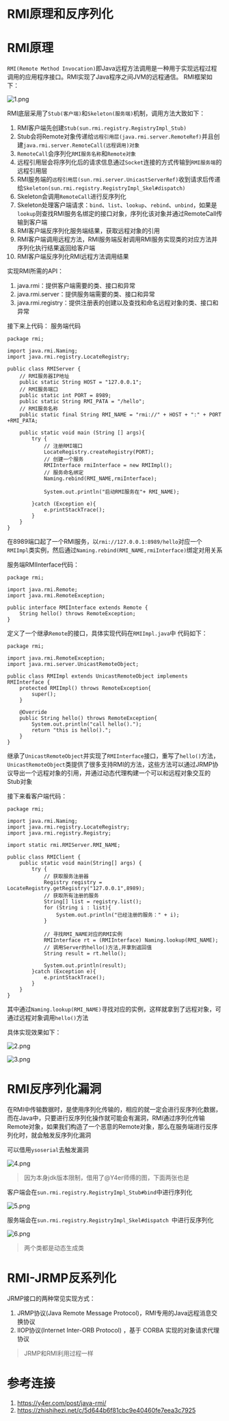 # RMI原理和反序列化


# RMI原理

`RMI(Remote Method Invocation)`即Java远程方法调用是一种用于实现远程过程调用的应用程序接口。RMI实现了Java程序之间JVM的远程通信。
RMI框架如下：

![1.png](https://qiita-image-store.s3.ap-northeast-1.amazonaws.com/0/2513662/b4ba9278-06e5-b49f-8cca-bb68514f7160.png)

RMI底层采用了`Stub(客户端)`和`Skeleton(服务端)`机制，调用方法大致如下：
1. RMI客户端先创建`Stub(sun.rmi.registry.RegistryImpl_Stub)`
2. Stub会将Remote对象传递给`远程引用层(java.rmi.server.RemoteRef)`并且创建`java.rmi.server.RemoteCall(远程调用)对象`
3. `RemoteCall`会序列化`RMI服务名称`和`Remote对象`
4. 远程引用层会将序列化后的请求信息通过`Socket`连接的方式传输到`RMI服务端`的远程引用层
5. RMI服务端的`远程引用层(sun.rmi.server.UnicastServerRef)`收到请求后传递给`Skeleton(sun.rmi.registry.RegistryImpl_Skel#dispatch)`
6. Skeleton会调用`RemoteCall`进行反序列化
7. Skeleton处理客户端请求：`bind`、`list`、`lookup`、`rebind`、`unbind`，如果是`lookup`则查找RMI服务名绑定的接口对象，序列化该对象并通过RemoteCall传输到客户端
8. RMI客户端反序列化服务端结果，获取远程对象的引用
9. RMI客户端调用远程方法，RMI服务端反射调用RMI服务实现类的对应方法并序列化执行结果返回给客户端
10. RMI客户端反序列化RMI远程方法调用结果

实现RMI所需的API：
1. java.rmi：提供客户端需要的类、接口和异常
2. java.rmi.server：提供服务端需要的类、接口和异常
3. java.rmi.registry：提供注册表的创建以及查找和命名远程对象的类、接口和异常

接下来上代码：
服务端代码

```
package rmi;

import java.rmi.Naming;
import java.rmi.registry.LocateRegistry;

public class RMIServer {
    // RMI服务器IP地址
    public static String HOST = "127.0.0.1";
    // RMI服务端口
    public static int PORT = 8989;
    public static String RMI_PATA = "/hello";
    // RMI服务名称
    public static final String RMI_NAME = "rmi://" + HOST + ":" + PORT +RMI_PATA;

    public static void main (String [] args){
        try {
            // 注册RMI端口
            LocateRegistry.createRegistry(PORT);
            // 创建一个服务
            RMIInterface rmiInterface = new RMIImpl();
            // 服务命名绑定
            Naming.rebind(RMI_NAME,rmiInterface);

            System.out.println("启动RMI服务在"+ RMI_NAME);

        }catch (Exception e){
            e.printStackTrace();
        }
    }
}

```

在8989端口起了一个RMI服务，以`rmi://127.0.0.1:8989/hello`对应一个`RMIImpl`类实例，然后通过`Naming.rebind(RMI_NAME,rmiInterface)`绑定对用关系

服务端RMIInterface代码：

```
package rmi;

import java.rmi.Remote;
import java.rmi.RemoteException;

public interface RMIInterface extends Remote {
    String hello() throws RemoteException;
}

```

定义了一个继承`Remote`的接口，具体实现代码在`RMIImpl.java`中
代码如下：

```
package rmi;

import java.rmi.RemoteException;
import java.rmi.server.UnicastRemoteObject;

public class RMIImpl extends UnicastRemoteObject implements RMIInterface {
    protected RMIImpl() throws RemoteException{
        super();
    }

    @Override
    public String hello() throws RemoteException{
        System.out.println("call hello().");
        return "this is hello().";
    }
}

```

继承了`UnicastRemoteObject`并实现了`RMIInterface`接口，重写了`hello()`方法，`UnicastRemoteObject`类提供了很多支持RMI的方法，这些方法可以通过JRMP协议导出一个远程对象的引用，并通过动态代理构建一个可以和远程对象交互的Stub对象

接下来看客户端代码：

```
package rmi;

import java.rmi.Naming;
import java.rmi.registry.LocateRegistry;
import java.rmi.registry.Registry;

import static rmi.RMIServer.RMI_NAME;

public class RMIClient {
    public static void main(String[] args) {
        try {
            // 获取服务注册器
            Registry registry = LocateRegistry.getRegistry("127.0.0.1",8989);
            // 获取所有注册的服务
            String[] list = registry.list();
            for (String i : list){
                System.out.println("已经注册的服务：" + i);
            }

            // 寻找RMI_NAME对应的RMI实例
            RMIInterface rt = (RMIInterface) Naming.lookup(RMI_NAME);
            // 调用Server的hello()方法,并拿到返回值
            String result = rt.hello();

            System.out.println(result);
        }catch (Exception e){
            e.printStackTrace();
        }
    }
}

```

其中通过`Naming.lookup(RMI_NAME)`寻找对应的实例，这样就拿到了远程对象，可通过远程对象调用`hello()`方法

具体实现效果如下：

![2.png](https://qiita-image-store.s3.ap-northeast-1.amazonaws.com/0/2513662/bc84b29a-a324-b561-9fd8-cb01c1f06350.png)

![3.png](https://qiita-image-store.s3.ap-northeast-1.amazonaws.com/0/2513662/e0da3a83-cf54-df54-9e96-17bd769ace9b.png)

# RMI反序列化漏洞

在RMI中传输数据时，是使用序列化传输的，相应的就一定会进行反序列化数据，而在Java中，只要进行反序列化操作就可能会有漏洞，RMI通过序列化传输Remote对象，如果我们构造了一个恶意的Remote对象，那么在服务端进行反序列化时，就会触发反序列化漏洞

可以借用`ysoserial`去触发漏洞

![4.png](https://qiita-image-store.s3.ap-northeast-1.amazonaws.com/0/2513662/66ea68d9-42d6-29e9-d07f-d765c2cf60ae.png)

> 因为本身jdk版本限制，借用了@Y4er师傅的图，下面两张也是

客户端会在`sun.rmi.registry.RegistryImpl_Stub#bind`中进行序列化

![5.png](https://qiita-image-store.s3.ap-northeast-1.amazonaws.com/0/2513662/3c8034ae-2ce2-0a8c-9519-9ea6688292d7.png)

服务端会在`sun.rmi.registry.RegistryImpl_Skel#dispatch `中进行反序列化

![6.png](https://qiita-image-store.s3.ap-northeast-1.amazonaws.com/0/2513662/d9318d4c-23bf-d340-e52c-88909fda8d7d.png)

> 两个类都是动态生成类

# RMI-JRMP反系列化

JRMP接口的两种常见实现方式：
1. JRMP协议(Java Remote Message Protocol)，RMI专用的Java远程消息交换协议
2. IIOP协议(Internet Inter-ORB Protocol) ，基于 CORBA 实现的对象请求代理协议

> JRMP和RMI利用过程一样

# 参考连接

1. https://y4er.com/post/java-rmi/
2. https://zhishihezi.net/c/5d644b6f81cbc9e40460fe7eea3c7925

